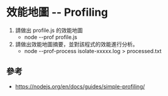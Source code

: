 # 效能地圖 -- Profiling

1. 請做出 profile.js 的效能地圖
    * node --prof profile.js
2. 請做出效能地圖摘要，並對該程式的效能進行分析。
    * node --prof-process isolate-xxxxx.log > processed.txt


## 參考

* https://nodejs.org/en/docs/guides/simple-profiling/
